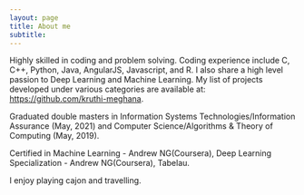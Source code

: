 ```yaml
---
layout: page
title: About me
subtitle:
---
```


Highly skilled in coding and problem solving. Coding experience include C, C++, Python, Java, AngularJS, Javascript, and R. I also share a high level passion to Deep Learning and Machine Learning. My list of projects developed under various categories are available at: https://github.com/kruthi-meghana. 

Graduated double masters in Information Systems Technologies/Information Assurance (May, 2021) and Computer Science/Algorithms & Theory of Computing (May, 2019).

Certified in Machine Learning - Andrew NG(Coursera), Deep Learning Specialization - Andrew NG(Coursera), Tabelau.

I enjoy playing cajon and travelling.
